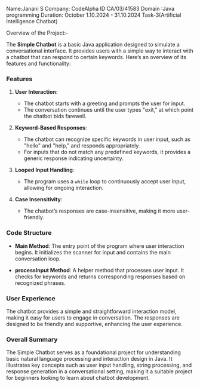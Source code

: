 Name:Janani S
Company: CodeAlpha ID:CA/03/41583 
Domain :Java programming Duration: October 1.10.2024 - 31.10.2024 
Task-3(Artificial Intelligence Chatbot)

Overview of the Project:-

The **Simple Chatbot** is a basic Java application designed to simulate a conversational interface. It provides users with a simple way to interact with a chatbot that can respond to certain keywords. Here’s an overview of its features and functionality:

### Features

1. **User Interaction**: 
   - The chatbot starts with a greeting and prompts the user for input.
   - The conversation continues until the user types "exit," at which point the chatbot bids farewell.

2. **Keyword-Based Responses**: 
   - The chatbot can recognize specific keywords in user input, such as "hello" and "help," and responds appropriately.
   - For inputs that do not match any predefined keywords, it provides a generic response indicating uncertainty.

3. **Looped Input Handling**: 
   - The program uses a `while` loop to continuously accept user input, allowing for ongoing interaction.

4. **Case Insensitivity**: 
   - The chatbot’s responses are case-insensitive, making it more user-friendly.

### Code Structure

- **Main Method**: The entry point of the program where user interaction begins. It initializes the scanner for input and contains the main conversation loop.

- **processInput Method**: A helper method that processes user input. It checks for keywords and returns corresponding responses based on recognized phrases.

### User Experience

The chatbot provides a simple and straightforward interaction model, making it easy for users to engage in conversation. The responses are designed to be friendly and supportive, enhancing the user experience.

### Overall Summary

The Simple Chatbot serves as a foundational project for understanding basic natural language processing and interaction design in Java. It illustrates key concepts such as user input handling, string processing, and response generation in a conversational setting, making it a suitable project for beginners looking to learn about chatbot development.

